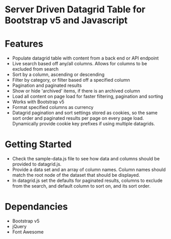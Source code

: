 # Server Driven Datagrid Table for Bootstrap v5 and Javascript


# Features
* Populate datagrid table with content from a back end or API endpoint
* Live search based off any/all columns. Allows for columns to be excluded from search
* Sort by a column, ascending or descending
* Filter by category, or filter based off a specified column
* Pagination and paginated results
* Show or hide 'archived' items, if there is an archived column
* Load all content on page load for faster filtering, pagination and sorting
* Works with Bootstrap v5
* Format specified columns as currency
* Datagrid pagination and sort settings stored as cookies, so the same sort order and paginated results per page on every page load. Dynamically provide cookie key prefixes if using multiple datagrids.

# Getting Started
* Check the sample-data.js file to see how data and columns should be provided to datagrid.js.
* Provide a data set and an array of column names. Column names should match the root node of the dataset that should be displayed.
* In datagrid.js set the defaults for paginated results, columns to exclude from the search, and default column to sort on, and its sort order.

# Dependancies
* Bootstrap v5
* jQuery
* Font Awesome